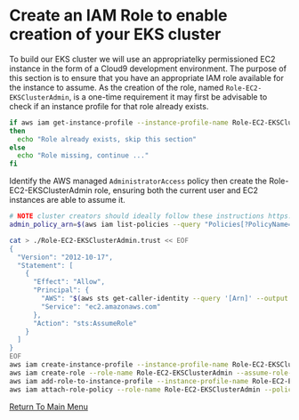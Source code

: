 # Create an IAM Role to enable creation of your EKS cluster

To build our EKS cluster we will use an appropriatelky permissioned EC2 instance in the form of a Cloud9 development environment. The purpose of this section is to ensure that you have an appropriate IAM role available for the instance to assume. As the creation of the role, named `Role-EC2-EKSClusterAdmin`, is a one-time requirement it may first be advisable to check if an instance profile for that role already exists.
```bash
if aws iam get-instance-profile --instance-profile-name Role-EC2-EKSClusterAdminx 2&>1 > /dev/null
then
  echo "Role already exists, skip this section"
else
  echo "Role missing, continue ..."
fi
```

Identify the AWS managed `AdministratorAccess` policy then create the Role-EC2-EKSClusterAdmin role, ensuring both the current user and EC2 instances are able to assume it.
```bash
# NOTE cluster creators should ideally follow these instructions https://eksctl.io/usage/minimum-iam-policies/
admin_policy_arn=$(aws iam list-policies --query "Policies[?PolicyName=='AdministratorAccess'].Arn" --output text)

cat > ./Role-EC2-EKSClusterAdmin.trust << EOF
{
  "Version": "2012-10-17",
  "Statement": [
    {
      "Effect": "Allow",
      "Principal": {
        "AWS": "$(aws sts get-caller-identity --query '[Arn]' --output text)",
        "Service": "ec2.amazonaws.com"
      },
      "Action": "sts:AssumeRole"
    }
  ]
}
EOF
aws iam create-instance-profile --instance-profile-name Role-EC2-EKSClusterAdmin
aws iam create-role --role-name Role-EC2-EKSClusterAdmin --assume-role-policy-document file://Role-EC2-EKSClusterAdmin.trust
aws iam add-role-to-instance-profile --instance-profile-name Role-EC2-EKSClusterAdmin --role-name Role-EC2-EKSClusterAdmin
aws iam attach-role-policy --role-name Role-EC2-EKSClusterAdmin --policy-arn ${admin_policy_arn}
```

[Return To Main Menu](/README.md)
